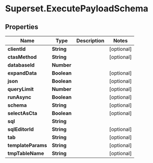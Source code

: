 # Superset.ExecutePayloadSchema

## Properties
Name | Type | Description | Notes
------------ | ------------- | ------------- | -------------
**clientId** | **String** |  | [optional] 
**ctasMethod** | **String** |  | [optional] 
**databaseId** | **Number** |  | 
**expandData** | **Boolean** |  | [optional] 
**json** | **Boolean** |  | [optional] 
**queryLimit** | **Number** |  | [optional] 
**runAsync** | **Boolean** |  | [optional] 
**schema** | **String** |  | [optional] 
**selectAsCta** | **Boolean** |  | [optional] 
**sql** | **String** |  | 
**sqlEditorId** | **String** |  | [optional] 
**tab** | **String** |  | [optional] 
**templateParams** | **String** |  | [optional] 
**tmpTableName** | **String** |  | [optional] 
